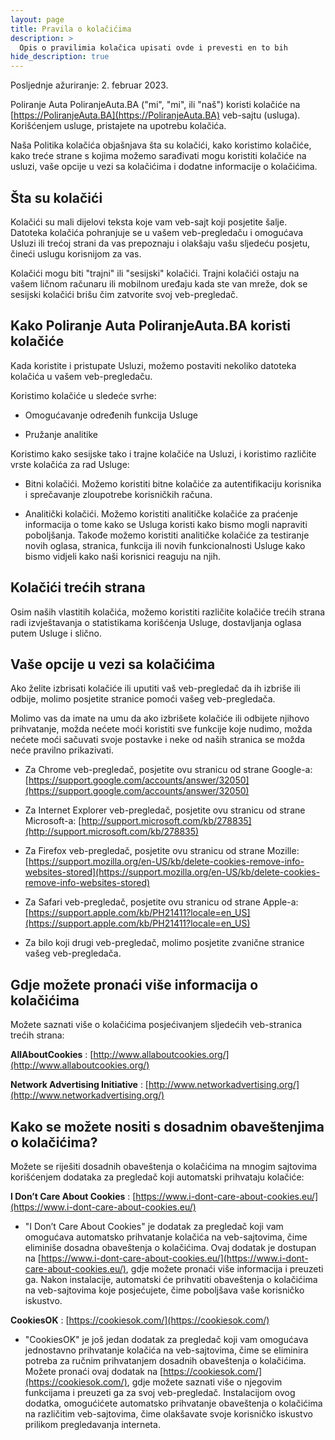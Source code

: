 ```yaml
---
layout: page
title: Pravila o kolačićima
description: >
  Opis o pravilimia kolačica upisati ovde i prevesti en to bih
hide_description: true
---
```


Posljednje ažuriranje: 2. februar 2023.

Poliranje Auta  PoliranjeAuta.BA ("mi", "mi", ili "naš") koristi kolačiće na [https://PoliranjeAuta.BA](https://PoliranjeAuta.BA) veb-sajtu (usluga). Korišćenjem usluge, pristajete na upotrebu kolačića.

Naša Politika kolačića objašnjava šta su kolačići, kako koristimo kolačiće, kako treće strane s kojima možemo sarađivati mogu koristiti kolačiće na usluzi, vaše opcije u vezi sa kolačićima i dodatne informacije o kolačićima.

## Šta su kolačići

Kolačići su mali dijelovi teksta koje vam veb-sajt koji posjetite šalje. Datoteka kolačića pohranjuje se u vašem veb-pregledaču i omogućava Usluzi ili trećoj strani da vas prepoznaju i olakšaju vašu sljedeću posjetu, čineći uslugu korisnijom za vas.

Kolačići mogu biti "trajni" ili "sesijski" kolačići. Trajni kolačići ostaju na vašem ličnom računaru ili mobilnom uređaju kada ste van mreže, dok se sesijski kolačići brišu čim zatvorite svoj veb-pregledač.


## Kako Poliranje Auta  PoliranjeAuta.BA koristi kolačiće

Kada koristite i pristupate Usluzi, možemo postaviti nekoliko datoteka kolačića u vašem veb-pregledaču.

Koristimo kolačiće u sledeće svrhe:

-   Omogućavanje određenih funkcija Usluge

-   Pružanje analitike

Koristimo kako sesijske tako i trajne kolačiće na Usluzi, i koristimo različite vrste kolačića za rad Usluge:

-    Bitni kolačići. Možemo koristiti bitne kolačiće za autentifikaciju korisnika i sprečavanje zloupotrebe korisničkih računa.

-    Analitički kolačići. Možemo koristiti analitičke kolačiće za praćenje informacija o tome kako se Usluga koristi kako bismo mogli napraviti poboljšanja. Takođe možemo koristiti analitičke kolačiće za testiranje novih oglasa, stranica, funkcija ili novih funkcionalnosti Usluge kako bismo vidjeli kako naši korisnici reaguju na njih.

## Kolačići trećih strana

Osim naših vlastitih kolačića, možemo koristiti različite kolačiće trećih strana radi izvještavanja o statistikama korišćenja Usluge, dostavljanja oglasa putem Usluge i slično.

## Vaše opcije u vezi sa kolačićima

Ako želite izbrisati kolačiće ili uputiti vaš veb-pregledač da ih izbriše ili odbije, molimo posjetite stranice pomoći vašeg veb-pregledača.

Molimo vas da imate na umu da ako izbrišete kolačiće ili odbijete njihovo prihvatanje, možda nećete moći koristiti sve funkcije koje nudimo, možda nećete moći sačuvati svoje postavke i neke od naših stranica se možda neće pravilno prikazivati.

-    Za Chrome veb-pregledač, posjetite ovu stranicu od strane Google-a: [https://support.google.com/accounts/answer/32050](https://support.google.com/accounts/answer/32050)

-    Za Internet Explorer veb-pregledač, posjetite ovu stranicu od strane Microsoft-a: [http://support.microsoft.com/kb/278835](http://support.microsoft.com/kb/278835)

-    Za Firefox veb-pregledač, posjetite ovu stranicu od strane Mozille: [https://support.mozilla.org/en-US/kb/delete-cookies-remove-info-websites-stored](https://support.mozilla.org/en-US/kb/delete-cookies-remove-info-websites-stored)

-    Za Safari veb-pregledač, posjetite ovu stranicu od strane Apple-a: [https://support.apple.com/kb/PH21411?locale=en_US](https://support.apple.com/kb/PH21411?locale=en_US)

-    Za bilo koji drugi veb-pregledač, molimo posjetite zvanične stranice vašeg veb-pregledača.


## Gdje možete pronaći više informacija o kolačićima

Možete saznati više o kolačićima posjećivanjem sljedećih veb-stranica trećih strana:

**AllAboutCookies**
: [http://www.allaboutcookies.org/](http://www.allaboutcookies.org/)

**Network Advertising Initiative**
: [http://www.networkadvertising.org/](http://www.networkadvertising.org/)


## Kako se možete nositi s dosadnim obaveštenjima o kolačićima?

Možete se riješiti dosadnih obaveštenja o kolačićima na mnogim sajtovima korišćenjem dodataka za pregledač koji automatski prihvataju kolačiće:

**I Don’t Care About Cookies**
: [https://www.i-dont-care-about-cookies.eu/](https://www.i-dont-care-about-cookies.eu/)

- "I Don’t Care About Cookies" je dodatak za pregledač koji vam omogućava automatsko prihvatanje kolačića na veb-sajtovima, čime eliminiše dosadna obaveštenja o kolačićima. Ovaj dodatak je dostupan na [https://www.i-dont-care-about-cookies.eu/](https://www.i-dont-care-about-cookies.eu/), gdje možete pronaći više informacija i preuzeti ga. Nakon instalacije, automatski će prihvatiti obaveštenja o kolačićima na veb-sajtovima koje posjećujete, čime poboljšava vaše korisničko iskustvo.

**CookiesOK**
: [https://cookiesok.com/](https://cookiesok.com/)

- "CookiesOK" je još jedan dodatak za pregledač koji vam omogućava jednostavno prihvatanje kolačića na veb-sajtovima, čime se eliminira potreba za ručnim prihvatanjem dosadnih obaveštenja o kolačićima. Možete pronaći ovaj dodatak na [https://cookiesok.com/](https://cookiesok.com/), gdje možete saznati više o njegovim funkcijama i preuzeti ga za svoj veb-pregledač. Instalacijom ovog dodatka, omogućićete automatsko prihvatanje obaveštenja o kolačićima na različitim veb-sajtovima, čime olakšavate svoje korisničko iskustvo prilikom pregledavanja interneta.